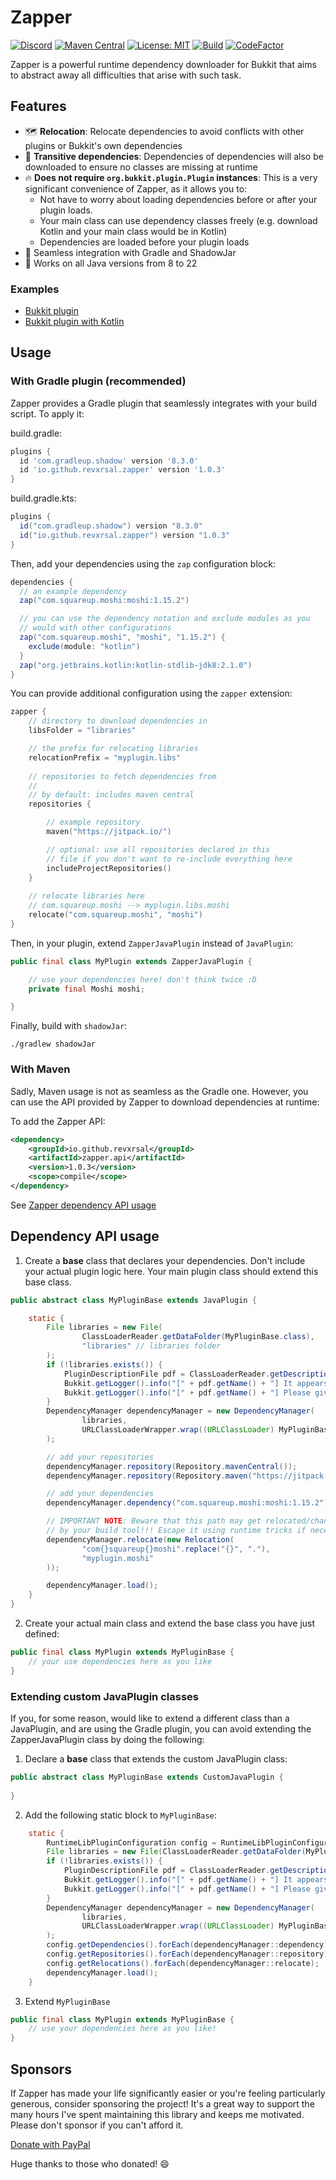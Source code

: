 # Zapper

[![Discord](https://discord.com/api/guilds/939962855476846614/widget.png)](https://discord.gg/pEGGF785zp)
[![Maven Central](https://img.shields.io/maven-metadata/v/https/repo1.maven.org/maven2/io/github/revxrsal/zapper.api/maven-metadata.xml.svg?label=maven%20central&colorB=brightgreen)](https://search.maven.org/artifact/io.github.revxrsal/zapper.api)
[![License: MIT](https://img.shields.io/badge/License-MIT-yellow.svg)](https://opensource.org/licenses/MIT)
[![Build](https://github.com/Revxrsal/Zapper/actions/workflows/build.yml/badge.svg)](https://github.com/Revxrsal/Zapper/actions/workflows/build.yml)
[![CodeFactor](https://www.codefactor.io/repository/github/revxrsal/zapper/badge)](https://www.codefactor.io/repository/github/revxrsal/zapper)

Zapper is a powerful runtime dependency downloader for Bukkit that aims to abstract away all difficulties that arise
with such task.

## Features

- 🗺️ **Relocation**: Relocate dependencies to avoid conflicts with other plugins or Bukkit's own dependencies
- 🚌 **Transitive dependencies**: Dependencies of dependencies will also be downloaded to ensure no classes are missing
  at runtime
- 🔥 **Does not require `org.bukkit.plugin.Plugin` instances**: This is a very significant convenience of Zapper, as it
  allows you to:
    - Not have to worry about loading dependencies before or after your plugin loads.
    - Your main class can use dependency classes freely (e.g. download Kotlin and your main class would be in Kotlin)
    - Dependencies are loaded before your plugin loads
- 🐘 Seamless integration with Gradle and ShadowJar
- 🍵 Works on all Java versions from 8 to 22

### Examples
- [Bukkit plugin](https://github.com/Revxrsal/Zapper/tree/main/examples/bukkit-java)
- [Bukkit plugin with Kotlin](https://github.com/Revxrsal/Zapper/tree/main/examples/bukkit-kotlin)

## Usage


### With Gradle plugin (recommended)

Zapper provides a Gradle plugin that seamlessly integrates with your build script. To apply it:

build.gradle:

```groovy
plugins {
  id 'com.gradleup.shadow' version '8.3.0'
  id 'io.github.revxrsal.zapper' version '1.0.3'
}
```

build.gradle.kts:

```groovy
plugins {
  id("com.gradleup.shadow") version "8.3.0"
  id("io.github.revxrsal.zapper") version "1.0.3"
}
```

Then, add your dependencies using the `zap` configuration block:

```groovy
dependencies {
  // an example dependency
  zap("com.squareup.moshi:moshi:1.15.2")

  // you can use the dependency notation and exclude modules as you
  // would with other configurations
  zap("com.squareup.moshi", "moshi", "1.15.2") {
    exclude(module: "kotlin")
  }
  zap("org.jetbrains.kotlin:kotlin-stdlib-jdk8:2.1.0")
}
```

You can provide additional configuration using the `zapper` extension:

```kt
zapper {
    // directory to download dependencies in
    libsFolder = "libraries"

    // the prefix for relocating libraries
    relocationPrefix = "myplugin.libs"
  
    // repositories to fetch dependencies from
    // 
    // by default: includes maven central
    repositories {

        // example repository
        maven("https://jitpack.io/")

        // optional: use all repositories declared in this
        // file if you don't want to re-include everything here
        includeProjectRepositories()
    }
  
    // relocate libraries here
    // com.squareup.moshi --> myplugin.libs.moshi
    relocate("com.squareup.moshi", "moshi")
}
```

Then, in your plugin, extend `ZapperJavaPlugin` instead of `JavaPlugin`:

```java
public final class MyPlugin extends ZapperJavaPlugin {

    // use your dependencies here! don't think twice :D
    private final Moshi moshi;

}
```

Finally, build with `shadowJar`:
```shell
./gradlew shadowJar
```

### With Maven

Sadly, Maven usage is not as seamless as the Gradle one. However, you can use the API
provided by Zapper to download dependencies at runtime:

To add the Zapper API:

```xml
<dependency>
    <groupId>io.github.revxrsal</groupId>
    <artifactId>zapper.api</artifactId>
    <version>1.0.3</version>
    <scope>compile</scope>
</dependency>
```

See [Zapper dependency API usage](#dependency-api-usage)

## Dependency API usage

1. Create a **base** class that declares your dependencies. Don't include your actual plugin logic here. Your main plugin class should extend this base class.

```java
public abstract class MyPluginBase extends JavaPlugin { 

    static {
        File libraries = new File(
                ClassLoaderReader.getDataFolder(MyPluginBase.class),
                "libraries" // libraries folder
        );
        if (!libraries.exists()) {
            PluginDescriptionFile pdf = ClassLoaderReader.getDescription(ZapperJavaPlugin.class);
            Bukkit.getLogger().info("[" + pdf.getName() + "] It appears you're running " + pdf.getName() + " for the first time.");
            Bukkit.getLogger().info("[" + pdf.getName() + "] Please give me a few seconds to install dependencies. This is a one-time process.");
        }
        DependencyManager dependencyManager = new DependencyManager(
                libraries,
                URLClassLoaderWrapper.wrap((URLClassLoader) MyPluginBase.class.getClassLoader())
        );

        // add your repositories
        dependencyManager.repository(Repository.mavenCentral());
        dependencyManager.repository(Repository.maven("https://jitpack.io"));

        // add your dependencies
        dependencyManager.dependency("com.squareup.moshi:moshi:1.15.2");

        // IMPORTANT NOTE: Beware that this path may get relocated/changed
        // by your build tool!!! Escape it using runtime tricks if necessary
        dependencyManager.relocate(new Relocation(
                "com{}squareup{}moshi".replace("{}", "."),
                "myplugin.moshi"
        ));

        dependencyManager.load();
    }
}
```

2. Create your actual main class and extend the base class you have just defined:

```java
public final class MyPlugin extends MyPluginBase {
    // your use dependencies here as you like
}
```

### Extending custom JavaPlugin classes
If you, for some reason, would like to extend a different class than a JavaPlugin, and are using the Gradle plugin, you can avoid extending the ZapperJavaPlugin class by doing the following:
1. Declare a **base** class that extends the custom JavaPlugin class:
```java
public abstract class MyPluginBase extends CustomJavaPlugin {
    
}
```

2. Add the following static block to `MyPluginBase`:
```java
    static {
        RuntimeLibPluginConfiguration config = RuntimeLibPluginConfiguration.parse();
        File libraries = new File(ClassLoaderReader.getDataFolder(MyPluginBase.class), config.getLibsFolder());
        if (!libraries.exists()) {
            PluginDescriptionFile pdf = ClassLoaderReader.getDescription(MyPluginBase.class);
            Bukkit.getLogger().info("[" + pdf.getName() + "] It appears you're running " + pdf.getName() + " for the first time.");
            Bukkit.getLogger().info("[" + pdf.getName() + "] Please give me a few seconds to install dependencies. This is a one-time process.");
        }
        DependencyManager dependencyManager = new DependencyManager(
                libraries,
                URLClassLoaderWrapper.wrap((URLClassLoader) MyPluginBase.class.getClassLoader())
        );
        config.getDependencies().forEach(dependencyManager::dependency);
        config.getRepositories().forEach(dependencyManager::repository);
        config.getRelocations().forEach(dependencyManager::relocate);
        dependencyManager.load();
    }
```
3. Extend `MyPluginBase`
```java
public final class MyPlugin extends MyPluginBase {
    // use your dependencies here as you like!
}
```

## Sponsors

If Zapper has made your life significantly easier or you're feeling particularly generous, consider sponsoring the
project! It's a great way to support the many hours I've spent maintaining this library and keeps me motivated. Please
don't sponsor if you can't afford it.

[Donate with PayPal](https://www.paypal.me/Recxrsion)

Huge thanks to those who donated! 😄
